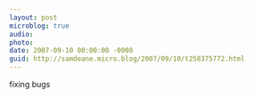 ```yaml
---
layout: post
microblog: true
audio: 
photo: 
date: 2007-09-10 00:00:00 -0000
guid: http://samdeane.micro.blog/2007/09/10/t258375772.html
---
```

fixing bugs
